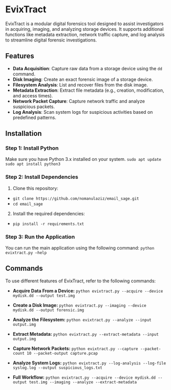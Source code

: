 # EvixTract

EvixTract is a modular digital forensics tool designed to assist investigators in acquiring, imaging, and analyzing storage devices. It supports additional functions like metadata extraction, network traffic capture, and log analysis to streamline digital forensic investigations.

## Features
- **Data Acquisition**: Capture raw data from a storage device using the `dd` command.
- **Disk Imaging**: Create an exact forensic image of a storage device.
- **Filesystem Analysis**: List and recover files from the disk image.
- **Metadata Extraction**: Extract file metadata (e.g., creation, modification, and access times).
- **Network Packet Capture**: Capture network traffic and analyze suspicious packets.
- **Log Analysis**: Scan system logs for suspicious activities based on predefined patterns.

## Installation

### Step 1: Install Python
Make sure you have Python 3.x installed on your system.
`sudo apt update`
`sudo apt install python3`

### Step 2: Install Dependencies
1.	Clone this repository:
  - `git clone https://github.com/nomanulaziz/email_sage.git`
  - `cd email_sage`
2.	Install the required dependencies:
  - `pip install -r requirements.txt`

### Step 3: Run the Application
You can run the main application using the following command:
`python evixtract.py –help`


## Commands
To use different features of EvixTract, refer to the following commands:
-	**Acquire Data From a Device:**
  `python evixtract.py --acquire --device mydisk.dd --output test.img`
-	**Create a Disk Image:**
  `python evixtract.py --imaging --device mydisk.dd --output forensic.img`

-	**Analyze the Filesystem:**
  `python evixtract.py --analyze --input output.img`

-	**Extract Metadata:**
  `python evixtract.py --extract-metadata --input output.img`

-	**Capture Network Packets:**
  `python evixtract.py --capture --packet-count 10 --packet-output capture.pcap`

-	**Analyze System Logs:**
  `python evixtract.py --log-analysis --log-file syslog.log --output suspicious_logs.txt`

-	**Full Workflow:**
  `python evixtract.py --acquire --device mydisk.dd --output test.img --imaging --analyze --extract-metadata`
